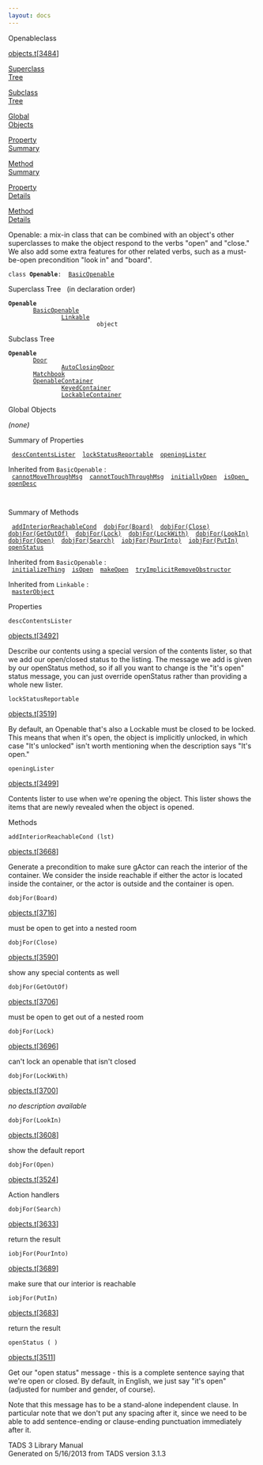 ```yaml
---
layout: docs
---
```

<span class="title">Openable</span><span class="type">class</span>

[objects.t](../file/objects.t.html)\[[3484](../source/objects.t.html#3484)\]

[Superclass  
Tree](#_SuperClassTree_)

[Subclass  
Tree](#_SubClassTree_)

[Global  
Objects](#_ObjectSummary_)

[Property  
Summary](#_PropSummary_)

[Method  
Summary](#_MethodSummary_)

[Property  
Details](#_Properties_)

[Method  
Details](#_Methods_)

<div class="fdesc">

Openable: a mix-in class that can be combined with an object's other
superclasses to make the object respond to the verbs "open" and "close."
We also add some extra features for other related verbs, such as a
must-be-open precondition "look in" and "board".

`class `**`Openable`**` :   `[`BasicOpenable`](../object/BasicOpenable.html)

</div>

<span id="_SuperClassTree_"></span>

<div class="mjhd">

<span class="hdln">Superclass Tree</span>   (in declaration order)

</div>

**`Openable`**  
`         `[`BasicOpenable`](../object/BasicOpenable.html)  
`                 `[`Linkable`](../object/Linkable.html)  
`                         object`  
<span id="_SubClassTree_"></span>

<div class="mjhd">

<span class="hdln">Subclass Tree</span>  

</div>

**`Openable`**  
`         `[`Door`](../object/Door.html)  
`                 `[`AutoClosingDoor`](../object/AutoClosingDoor.html)  
`         `[`Matchbook`](../object/Matchbook.html)  
`         `[`OpenableContainer`](../object/OpenableContainer.html)  
`                 `[`KeyedContainer`](../object/KeyedContainer.html)  
`                 `[`LockableContainer`](../object/LockableContainer.html)  
<span id="_ObjectSummary_"></span>

<div class="mjhd">

<span class="hdln">Global Objects</span>  

</div>

*(none)* <span id="_PropSummary_"></span>

<div class="mjhd">

<span class="hdln">Summary of Properties</span>  

</div>

` `[`descContentsLister`](#descContentsLister)`  `[`lockStatusReportable`](#lockStatusReportable)`  `[`openingLister`](#openingLister)`  `

Inherited from `BasicOpenable` :  
` `[`cannotMoveThroughMsg`](../object/BasicOpenable.html#cannotMoveThroughMsg)`  `[`cannotTouchThroughMsg`](../object/BasicOpenable.html#cannotTouchThroughMsg)`  `[`initiallyOpen`](../object/BasicOpenable.html#initiallyOpen)`  `[`isOpen_`](../object/BasicOpenable.html#isOpen_)`  `[`openDesc`](../object/BasicOpenable.html#openDesc)`  `

` `

<span id="_MethodSummary_"></span>

<div class="mjhd">

<span class="hdln">Summary of Methods</span>  

</div>

` `[`addInteriorReachableCond`](#addInteriorReachableCond)`  `[`dobjFor(Board)`](#dobjFor(Board))`  `[`dobjFor(Close)`](#dobjFor(Close))`  `[`dobjFor(GetOutOf)`](#dobjFor(GetOutOf))`  `[`dobjFor(Lock)`](#dobjFor(Lock))`  `[`dobjFor(LockWith)`](#dobjFor(LockWith))`  `[`dobjFor(LookIn)`](#dobjFor(LookIn))`  `[`dobjFor(Open)`](#dobjFor(Open))`  `[`dobjFor(Search)`](#dobjFor(Search))`  `[`iobjFor(PourInto)`](#iobjFor(PourInto))`  `[`iobjFor(PutIn)`](#iobjFor(PutIn))`  `[`openStatus`](#openStatus)`  `

Inherited from `BasicOpenable` :  
` `[`initializeThing`](../object/BasicOpenable.html#initializeThing)`  `[`isOpen`](../object/BasicOpenable.html#isOpen)`  `[`makeOpen`](../object/BasicOpenable.html#makeOpen)`  `[`tryImplicitRemoveObstructor`](../object/BasicOpenable.html#tryImplicitRemoveObstructor)`  `

Inherited from `Linkable` :  
` `[`masterObject`](../object/Linkable.html#masterObject)`  `

<span id="_Properties_"></span>

<div class="mjhd">

<span class="hdln">Properties</span>  

</div>

<span id="descContentsLister"></span>

`descContentsLister`

[objects.t](../file/objects.t.html)\[[3492](../source/objects.t.html#3492)\]

<div class="desc">

Describe our contents using a special version of the contents lister, so
that we add our open/closed status to the listing. The message we add is
given by our openStatus method, so if all you want to change is the
"it's open" status message, you can just override openStatus rather than
providing a whole new lister.

</div>

<span id="lockStatusReportable"></span>

`lockStatusReportable`

[objects.t](../file/objects.t.html)\[[3519](../source/objects.t.html#3519)\]

<div class="desc">

By default, an Openable that's also a Lockable must be closed to be
locked. This means that when it's open, the object is implicitly
unlocked, in which case "It's unlocked" isn't worth mentioning when the
description says "It's open."

</div>

<span id="openingLister"></span>

`openingLister`

[objects.t](../file/objects.t.html)\[[3499](../source/objects.t.html#3499)\]

<div class="desc">

Contents lister to use when we're opening the object. This lister shows
the items that are newly revealed when the object is opened.

</div>

<span id="_Methods_"></span>

<div class="mjhd">

<span class="hdln">Methods</span>  

</div>

<span id="addInteriorReachableCond"></span>

`addInteriorReachableCond (lst)`

[objects.t](../file/objects.t.html)\[[3668](../source/objects.t.html#3668)\]

<div class="desc">

Generate a precondition to make sure gActor can reach the interior of
the container. We consider the inside reachable if either the actor is
located inside the container, or the actor is outside and the container
is open.

</div>

<span id="dobjFor(Board)"></span>

`dobjFor(Board)`

[objects.t](../file/objects.t.html)\[[3716](../source/objects.t.html#3716)\]

<div class="desc">

must be open to get into a nested room

</div>

<span id="dobjFor(Close)"></span>

`dobjFor(Close)`

[objects.t](../file/objects.t.html)\[[3590](../source/objects.t.html#3590)\]

<div class="desc">

show any special contents as well

</div>

<span id="dobjFor(GetOutOf)"></span>

`dobjFor(GetOutOf)`

[objects.t](../file/objects.t.html)\[[3706](../source/objects.t.html#3706)\]

<div class="desc">

must be open to get out of a nested room

</div>

<span id="dobjFor(Lock)"></span>

`dobjFor(Lock)`

[objects.t](../file/objects.t.html)\[[3696](../source/objects.t.html#3696)\]

<div class="desc">

can't lock an openable that isn't closed

</div>

<span id="dobjFor(LockWith)"></span>

`dobjFor(LockWith)`

[objects.t](../file/objects.t.html)\[[3700](../source/objects.t.html#3700)\]

<div class="desc">

*no description available*

</div>

<span id="dobjFor(LookIn)"></span>

`dobjFor(LookIn)`

[objects.t](../file/objects.t.html)\[[3608](../source/objects.t.html#3608)\]

<div class="desc">

show the default report

</div>

<span id="dobjFor(Open)"></span>

`dobjFor(Open)`

[objects.t](../file/objects.t.html)\[[3524](../source/objects.t.html#3524)\]

<div class="desc">

Action handlers

</div>

<span id="dobjFor(Search)"></span>

`dobjFor(Search)`

[objects.t](../file/objects.t.html)\[[3633](../source/objects.t.html#3633)\]

<div class="desc">

return the result

</div>

<span id="iobjFor(PourInto)"></span>

`iobjFor(PourInto)`

[objects.t](../file/objects.t.html)\[[3689](../source/objects.t.html#3689)\]

<div class="desc">

make sure that our interior is reachable

</div>

<span id="iobjFor(PutIn)"></span>

`iobjFor(PutIn)`

[objects.t](../file/objects.t.html)\[[3683](../source/objects.t.html#3683)\]

<div class="desc">

return the result

</div>

<span id="openStatus"></span>

`openStatus ( )`

[objects.t](../file/objects.t.html)\[[3511](../source/objects.t.html#3511)\]

<div class="desc">

Get our "open status" message - this is a complete sentence saying that
we're open or closed. By default, in English, we just say "it's open"
(adjusted for number and gender, of course).

Note that this message has to be a stand-alone independent clause. In
particular note that we don't put any spacing after it, since we need to
be able to add sentence-ending or clause-ending punctuation immediately
after it.

</div>

<div class="ftr">

TADS 3 Library Manual  
Generated on 5/16/2013 from TADS version 3.1.3

</div>
